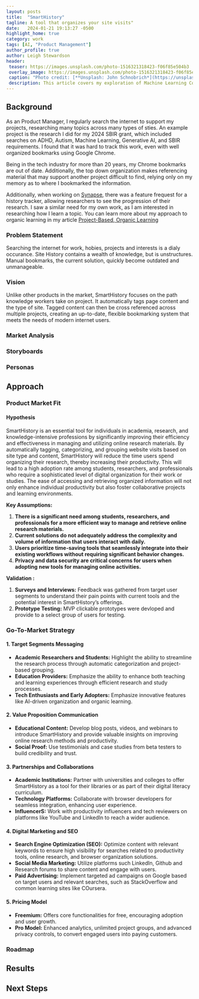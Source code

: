 ```yaml
---
layout: posts
title:  "SmartHistory"
tagline: A tool that organizes your site visits"
date:   2024-01-21 19:13:27 -0500
highlight_home: true
category: work
tags: [AI, "Product Management"]
author_profile: true
author: Leigh Stewardson
header:
 teaser: https://images.unsplash.com/photo-1516321318423-f06f85e504b3
 overlay_image: https://images.unsplash.com/photo-1516321318423-f06f85e504b3
 caption: "Photo credit: [**Unsplash: John Schnobrich*](https://unsplash.com/@johnschno)"
 description: This article covers my exploration of Machine Learning Course.
---
```


## Background
As an Product Manager, I regularly search the internet to support my projects, researching many topics across many types of sties. An example project is the research I did for my 2024 SBIR grant, which included searches on ADHD, Autism, Machine Learning, Generative AI, and SBIR requirements. I found that it was hard to track this work, even with well organized bookmarks using Google Chrome.

Being in the tech industry for more than 20 years, my Chrome bookmarks are out of date. Additionally, the top down organization makes referencing material that may support another project difficult to find, relying only on my memory as to where I bookmarked the information.

Additionally, when working on [Synapse]({{base_url}}/work/2023/07/01/synapse.html), there was a feature frequest for a history tracker, allowing researchers to see the progression of their research. I saw a similar need for my own work, as I am interested in researching how I learn a topic. You can learn more about my approach to organic learning in my article [Project-Based, Organic Learning]({{base_url}}/article/2024/01/31/project_based_organic_learning.html)

### Problem Statement
Searching the internet for work, hobies, projects and interests is a dialy occurance. Site History contains a wealth of knowledge, but is unstructures. Manual bookmarks, the current solution, quickly become outdated and unmanageable.

### Vision
Unlike other products in the market, SmartHistory focuses on the path knowledge workers take on project. It automatically tags page content and the type of site. Tagged content can then be cross referenced across multiple projects, creating an up-to-date, flexible bookmarking system that meets the needs of modern internet users.

<div id="nanogallery4"></div>
<script>
  $("#nanogallery4").nanogallery2({
    // ### gallery settings ###
    thumbnailHeight:  150,
    thumbnailWidth:   150,
    itemsBaseURL:     '/assets/images/',

    // ### gallery content ###
    items: [
        { src: 'vision.png', srct: 'vision.png' },
        { src: 'howwhatwhy.png', srct: 'howwhatwhy.png' },

    ]
    });
</script>

### Market Analysis
<div id="nanogallery3"></div>
<script>
  $("#nanogallery3").nanogallery2({
    // ### gallery settings ###
    thumbnailHeight:  150,
    thumbnailWidth:   150,
    itemsBaseURL:     '/assets/images/',

    // ### gallery content ###
    items: [
        { src: '5C.png', srct: '5C.png' },
        { src: 'Competitive Analysis.png', srct: 'Competitive Analysis.png' },

    ]
    });
</script>

### Storyboards

<div id="nanogallery2"></div>
<script>
  $("#nanogallery2").nanogallery2({
    // ### gallery settings ###
    thumbnailHeight:  150,
    thumbnailWidth:   150,
    itemsBaseURL:     '/assets/images/',

    // ### gallery content ###
    items: [
        { src: 'UIDesign.png', srct: 'UIDesign.png' },
        { src: 'General.png', srct: 'General.png' },
        { src: 'Research.png', srct: 'Research.png' },

    ]
    });
</script>

### Personas
<div id="nanogallery1"></div>
<script>
  $("#nanogallery1").nanogallery2({
    // ### gallery settings ###
    thumbnailHeight:  150,
    thumbnailWidth:   150,
    itemsBaseURL:     '/assets/images/',

    // ### gallery content ###
    items: [
        { src: 'Joy.png', srct: 'Joy.png' },
        { src: 'Bob.png', srct: 'Bob.png' },
        { src: 'Janine.png', srct: 'Janine.png' },

    ]
    });
</script>


## Approach

### Product Market Fit
#### Hypothesis
SmartHistory is an essential tool for individuals in academia, research, and knowledge-intensive professions by significantly improving their efficiency and effectiveness in managing and utilizing online research materials. By automatically tagging, categorizing, and grouping website visits based on site type and content, SmartHistory will reduce the time users spend organizing their research, thereby increasing their productivity. This will lead to a high adoption rate among students, researchers, and professionals who require a sophisticated level of digital organization for their work or studies. The ease of accessing and retrieving organized information will not only enhance individual productivity but also foster collaborative projects and learning environments.

**Key Assumptions:**
1. **There is a significant need among students, researchers, and professionals for a more efficient way to manage and retrieve online research materials.**
2. **Current solutions do not adequately address the complexity and volume of information that users interact with daily.**
3. **Users prioritize time-saving tools that seamlessly integrate into their existing workflows without requiring significant behavior changes.**
4. **Privacy and data security are critical concerns for users when adopting new tools for managing online activities.**

**Validation :**
1. **Surveys and Interviews:** Feedback was gathered from target user segments to understand their pain points with current tools and the potential interest in SmartHistory’s offerings.
2. **Prototype Testing:** MVP clickable prototypes were devloped and provide to a select group of users for testing.


### Go-To-Market Strategy

#### 1. **Target Segments Messaging**
- **Academic Researchers and Students:** Highlight the ability to streamline the research process through automatic categorization and project-based grouping.
- **Education Providers:** Emphasize the ability to enhance both teaching and learning experiences through efficient research and study processes. 
- **Tech Enthusiasts and Early Adopters:** Emphasize innovative features like AI-driven organization and organic learning.

#### 2. **Value Proposition Communication**
- **Educational Content:** Develop blog posts, videos, and webinars to introduce SmartHistory and provide valuable insights on improving online research methods and productivity.
- **Social Proof:** Use testimonials and case studies from beta testers to build credibility and trust.

#### 3. **Partnerships and Collaborations**
- **Academic Institutions:** Partner with universities and colleges to offer SmartHistory as a tool for their libraries or as part of their digital literacy curriculum.
- **Technology Platforms:** Collaborate with browser developers for seamless integration, enhancing user experience.
- **InfluencerS:** Work with productivity influencers and tech reviewers on platforms like YouTube and LinkedIn to reach a wider audience.

#### 4. **Digital Marketing and SEO**
- **Search Engine Optimization (SEO):** Optimize content with relevant keywords to ensure high visibility for searches related to productivity tools, online research, and browser organization solutions.
- **Social Media Marketing:** Utilize platforms such LinkedIn, Github and Research forums to share content and engage with users.
- **Paid Advertising:** Implement targeted ad campaigns on Google based on target users and relevant searches, such as StackOverflow and common learning sites like COursera.

#### 5. **Pricing Model**
- **Freemium:** Offers core functionalities for free, encouraging adoption and user growth.
- **Pro Model:** Enhanced analytics, unlimited project groups, and advanced privacy controls, to convert engaged users into paying customers.

### Roadmap

## Results

## Next Steps
